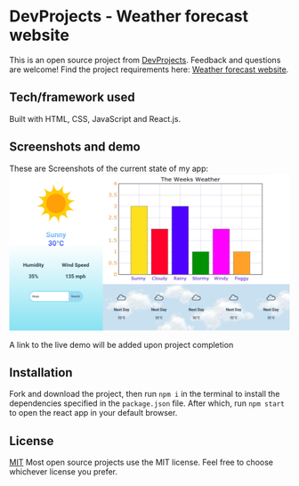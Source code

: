 # DevProjects - Weather forecast website

This is an open source project from [DevProjects](http://www.codementor.io/projects). Feedback and questions are welcome!
Find the project requirements here: [Weather forecast website](https://www.codementor.io/projects/web/weather-forecast-website-atx32lz7zb).

## Tech/framework used
Built with HTML, CSS, JavaScript and React.js.

## Screenshots and demo
These are Screenshots of the current state of my app:
![First Screenshot](/screenshots/Screenshot1.png)

A link to the live demo will be added upon project completion

## Installation
Fork and download the project, then run `npm i` in the terminal to install the dependencies specified in the `package.json` file. After which, run `npm start` to open the react app in your default browser.

## License
[MIT](https://choosealicense.com/licenses/mit/)
Most open source projects use the MIT license. Feel free to choose whichever license you prefer.
